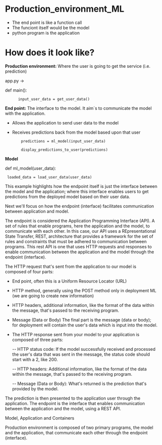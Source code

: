# Production_environment_ML

- The end point is like a function call
- The funciont itself would be the model
- python program is the application

# How does it look like?

**Production environment:** Where the user is going to get the service (i.e. prediction) 

app.py -> 

def main():
          
          input_user_data = get_user_data()

**End point:** The interface to the model. It aim´s to communicate the model with the application.

- Allows the application to send user data to the model

- Receives predictions back from the model based upon that user

          predictions = ml_model(input_user_data)
          
          display_predictions_to_user(predictions)


**Model**

def ml_model(user_data):
     
     loaded_data = load_user_data(user_data)
     
This example highlights how the endpoint itself is just the interface between the model and the application; where this interface enables users to get predictions from the deployed model based on their user data.

Next we'll focus on how the endpoint (interface) facilitates communication between application and model.

The endpoint is considered the Application Programming Interface (API). A set of rules that enable programs, here the application and the model, to communicate with each other.
In this case, our API uses a REpresentational State Transfer, REST, architecture that provides a framework for the set of rules and constraints that must be adhered to communication between programs.
This rest API is one that uses HTTP requests and responses to enable communication between the application and the model through the endpoint (interface).

The HTTP request that's sent from the application to our model is composed of four parts: 

- End point, often this is a Uniform Resource Locator (URL)

- HTTP method, generally using the POST method only in deployment ML (we are going to create new information)

- HTTP headers, additional information, like the format of the data within the message, that's passed to the receiving program.

- Message (Data or Body) The final part is the message (data or body); for deployment will contain the user's data which is input into the model.

- The HTTP response sent from your model to your application is composed of three parts: 

  -- HTTP status code: If the model successfully received and processed the user's data that was sent in the message, the status code should start with a 2, like 200.
  
  -- HTTP headers: Additional information, like the format of the data within the message, that's passed to the receiving program.
  
  -- Message (Data or Body): What's returned is the prediction that's provided by the model.
  
 The prediction is then presented to the application user through the application. The endpoint is the interface that enables communication between the application and the model, using a REST API.
 
Model, Application and Containers

Production environment is composed of two primary programs, the model and the application, that communicate each other through the endpoint (interface).
